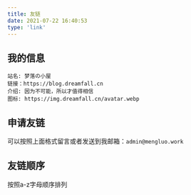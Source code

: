```yaml
---
title: 友链
date: 2021-07-22 16:40:53
type: 'link'
---
```


## 我的信息

```
站名: 梦落の小屋
链接：https://blog.dreamfall.cn
介绍: 因为不可能，所以才值得相信
图标: https://img.dreamfall.cn/avatar.webp
```

## 申请友链
可以按照上面格式留言或者发送到我邮箱：`admin@mengluo.work`

## 友链顺序
按照a-z字母顺序排列